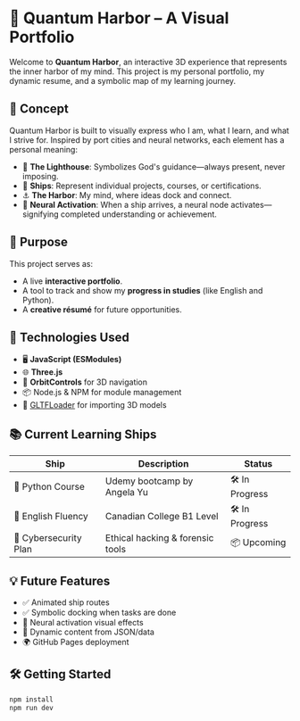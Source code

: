 # 🧠 Quantum Harbor – A Visual Portfolio

Welcome to **Quantum Harbor**, an interactive 3D experience that represents the inner harbor of my mind. This project is my personal portfolio, my dynamic resume, and a symbolic map of my learning journey.

## 🚢 Concept

Quantum Harbor is built to visually express who I am, what I learn, and what I strive for. Inspired by port cities and neural networks, each element has a personal meaning:

- 🗼 **The Lighthouse**: Symbolizes God's guidance—always present, never imposing.
- 🚤 **Ships**: Represent individual projects, courses, or certifications.
- ⚓ **The Harbor**: My mind, where ideas dock and connect.
- 🧠 **Neural Activation**: When a ship arrives, a neural node activates—signifying completed understanding or achievement.

## 🚀 Purpose

This project serves as:
- A live **interactive portfolio**.
- A tool to track and show my **progress in studies** (like English and Python).
- A **creative résumé** for future opportunities.

## 🔧 Technologies Used

- 🖥️ **JavaScript (ESModules)**
- 🌐 **Three.js**
- 🧭 **OrbitControls** for 3D navigation
- 📦 Node.js & NPM for module management
- 🧠 [GLTFLoader](https://threejs.org/docs/#examples/en/loaders/GLTFLoader) for importing 3D models

## 📚 Current Learning Ships

| Ship                  | Description                      | Status         |
|-----------------------|----------------------------------|--------------- |
| 🚢 Python Course      | Udemy bootcamp by Angela Yu      | 🛠️ In Progress |
| 🚢 English Fluency    | Canadian College B1 Level        | 🛠️ In Progress |
| 🚢 Cybersecurity Plan | Ethical hacking & forensic tools | 📦 Upcoming    |

## 💡 Future Features

- ✅ Animated ship routes
- ✅ Symbolic docking when tasks are done
- 🧠 Neural activation visual effects
- 🧩 Dynamic content from JSON/data
- 🌍 GitHub Pages deployment

## 🛠️ Getting Started

```bash
npm install
npm run dev
